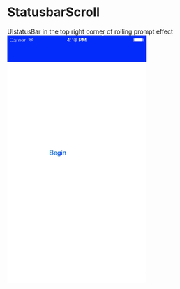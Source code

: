 # StatusbarScroll
UIstatusBar in the top right corner of rolling prompt effect
![image](https://github.com/zhengjie1/StatusbarScroll/blob/master/show1.gif)
